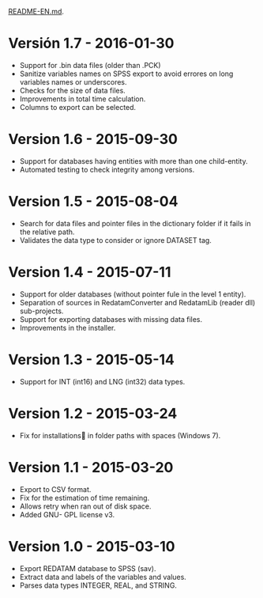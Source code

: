 ﻿[README-EN.md](https://github.com/discontinuos/redatam-converter/blob/master/README-EN.md).

# Versión 1.7 - 2016-01-30
- Support for .bin data files (older than .PCK)
- Sanitize variables names on SPSS export to avoid errores on long variables names or underscores.
- Checks for the size of data files.
- Improvements in total time calculation.
- Columns to export can be selected.

# Version 1.6 - 2015-09-30
- Support for databases having entities with more than one child-entity.
- Automated testing to check integrity among versions.

# Version 1.5 - 2015-08-04
- Search for data files and pointer files in the dictionary folder if it fails in the relative path.
- Validates the data type to consider or ignore DATASET tag.
 
# Version 1.4 - 2015-07-11
- Support for older databases (without pointer fule in the level 1 entity).
- Separation of sources in RedatamConverter and RedatamLib (reader dll) sub-projects.
- Support for exporting databases with missing data files.
- Improvements in the installer.
 
# Version 1.3 - 2015-05-14
- Support for INT (int16) and LNG (int32) data types.
 
# Version 1.2 - 2015-03-24
- Fix for installations in folder paths with spaces (Windows 7).
 
# Version 1.1 - 2015-03-20
- Export to CSV format.
- Fix for the estimation of time remaining.
- Allows retry when ran out of disk space.
- Added GNU- GPL license v3.
 
# Version 1.0 - 2015-03-10
- Export REDATAM database to SPSS (sav).
- Extract data and labels of the variables and values.
- Parses data types INTEGER, REAL, and STRING.